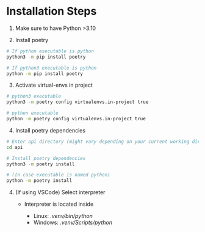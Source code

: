 # Installation Steps

1. Make sure to have Python >3.10

2. Install poetry

```sh
# If python executable is python
python3 -m pip install poetry

# If python3 executable is python
python -m pip install poetry
```

3. Activate virtual-envs in project

```sh
# python3 executable
python3 -m poetry config virtualenvs.in-project true

# python executable
python -m poetry config virtualenvs.in-project true
```

4. Install poetry dependencies

```sh
# Enter api directory (might vary depending on your current working directory)
cd api

# Install poetry dependencies
python3 -m poetry install

# (In case executable is named python)
python -m poetry install
```

4. (If using VSCode) Select interpreter

   - Interpreter is located inside

     - Linux: _.venv/bin/python_
     - Windows: _.venv/Scripts/python_
